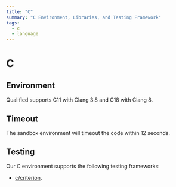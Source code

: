 ```yaml
---
title: "C"
summary: "C Environment, Libraries, and Testing Framework"
tags:
  - c
  - language
---
```


# C

## Environment

Qualified supports C11 with Clang 3.8 and C18 with Clang 8.

## Timeout

The sandbox environment will timeout the code within 12 seconds.

## Testing

Our C environment supports the following testing frameworks:

- [c/criterion](/reference/languages/c/criterion).
